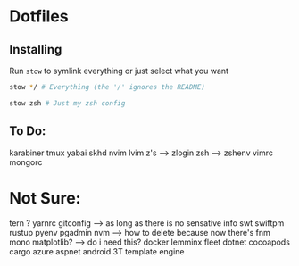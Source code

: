 # Dotfiles

## Installing

Run `stow` to symlink everything or just select what you want

```bash
stow */ # Everything (the '/' ignores the README)
```

```bash
stow zsh # Just my zsh config
```

## To Do:
karabiner
tmux
yabai
skhd
nvim
lvim
z's  --> zlogin
zsh  --> zshenv
vimrc
mongorc


# Not Sure:
tern ?
yarnrc
gitconfig --> as long as there is no sensative info
swt
swiftpm
rustup
pyenv
pgadmin
nvm --> how to delete because now there's fnm
mono
matplotlib? --> do i need this?
docker
lemminx
fleet
dotnet
cocoapods
cargo
azure
aspnet
android
3T
template engine
